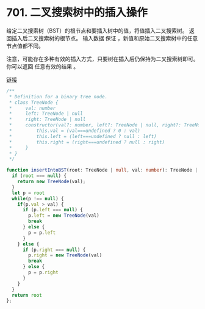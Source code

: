 # 701. 二叉搜索树中的插入操作

给定二叉搜索树（BST）的根节点和要插入树中的值，将值插入二叉搜索树。 返回插入后二叉搜索树的根节点。 输入数据 保证 ，新值和原始二叉搜索树中的任意节点值都不同。

注意，可能存在多种有效的插入方式，只要树在插入后仍保持为二叉搜索树即可。 你可以返回 任意有效的结果 。

[链接](https://leetcode-cn.com/problems/insert-into-a-binary-search-tree)

```ts
/**
 * Definition for a binary tree node.
 * class TreeNode {
 *     val: number
 *     left: TreeNode | null
 *     right: TreeNode | null
 *     constructor(val?: number, left?: TreeNode | null, right?: TreeNode | null) {
 *         this.val = (val===undefined ? 0 : val)
 *         this.left = (left===undefined ? null : left)
 *         this.right = (right===undefined ? null : right)
 *     }
 * }
 */

function insertIntoBST(root: TreeNode | null, val: number): TreeNode | null {
  if (root === null) {
    return new TreeNode(val);
  }
  let p = root
  while(p !== null) {
    if(p.val > val) {
      if (p.left === null) {
        p.left = new TreeNode(val)
        break
      } else {
        p = p.left
      }
    } else {
      if (p.right === null) {
        p.right = new TreeNode(val)
        break
      } else {
        p = p.right
      }
    }
  }
  return root
};
```
